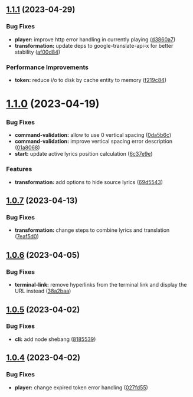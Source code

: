 ## [1.1.1](https://github.com/lyricstify/lyricstify/compare/v1.1.0...v1.1.1) (2023-04-29)


### Bug Fixes

* **player:** improve http error handling in currently playing ([d3860a7](https://github.com/lyricstify/lyricstify/commit/d3860a7086fe80482b7398fb04481b958e2e7e72))
* **transformation:** update deps to google-translate-api-x for better stability ([af00d84](https://github.com/lyricstify/lyricstify/commit/af00d84264b5bcf65590e14199f99ae9aa02d9b6))


### Performance Improvements

* **token:** reduce i/o to disk by cache entity to memory ([f219c84](https://github.com/lyricstify/lyricstify/commit/f219c842739f87ce5a9cb7371416ab7ffde9a8bf))

# [1.1.0](https://github.com/lyricstify/lyricstify/compare/v1.0.7...v1.1.0) (2023-04-19)


### Bug Fixes

* **command-validation:** allow to use 0 vertical spacing ([0da5b6c](https://github.com/lyricstify/lyricstify/commit/0da5b6c92a211edb1a85a2b66181dfdf454bef01))
* **command-validation:** improve vertical spacing error description ([01a8068](https://github.com/lyricstify/lyricstify/commit/01a80684bed76c78da64481edc9d0d98c81cf2de))
* **start:** update active lyrics position calculation ([6c37e9e](https://github.com/lyricstify/lyricstify/commit/6c37e9e03d010ffe1924df858d79b2950f81c4db))


### Features

* **transformation:** add options to hide source lyrics ([69d5543](https://github.com/lyricstify/lyricstify/commit/69d554350296749dfa9ed16f2ef871c9310b20f3))

## [1.0.7](https://github.com/lyricstify/lyricstify/compare/v1.0.6...v1.0.7) (2023-04-13)


### Bug Fixes

* **transformation:** change steps to combine lyrics and translation ([7eaf5d0](https://github.com/lyricstify/lyricstify/commit/7eaf5d0489dfde17f4c82d3212aed2dab128fa91))

## [1.0.6](https://github.com/lyricstify/lyricstify/compare/v1.0.5...v1.0.6) (2023-04-05)


### Bug Fixes

* **terminal-link:** remove hyperlinks from the terminal link and display the URL instead ([38a2baa](https://github.com/lyricstify/lyricstify/commit/38a2baae4a031536bcf649469f1b27ac2e33adda))

## [1.0.5](https://github.com/lyricstify/lyricstify/compare/v1.0.4...v1.0.5) (2023-04-02)


### Bug Fixes

* **cli:** add node shebang ([8185539](https://github.com/lyricstify/lyricstify/commit/81855393e2a45abd7e09f4ee40deae0933c27b71))

## [1.0.4](https://github.com/lyricstify/lyricstify/compare/v1.0.3...v1.0.4) (2023-04-02)


### Bug Fixes

* **player:** change expired token error handling ([027fd55](https://github.com/lyricstify/lyricstify/commit/027fd55bd65d3295eb5bc6e2859b1d4e1e09f807))
